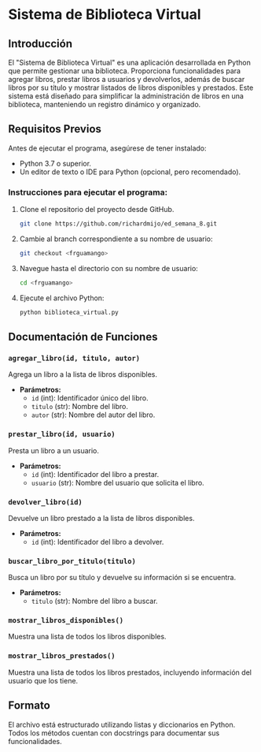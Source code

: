 # Sistema de Biblioteca Virtual

## Introducción
El "Sistema de Biblioteca Virtual" es una aplicación desarrollada en Python que permite gestionar una biblioteca. Proporciona funcionalidades para agregar libros, prestar libros a usuarios y devolverlos, además de buscar libros por su título y mostrar listados de libros disponibles y prestados. Este sistema está diseñado para simplificar la administración de libros en una biblioteca, manteniendo un registro dinámico y organizado.

## Requisitos Previos
Antes de ejecutar el programa, asegúrese de tener instalado:

- Python 3.7 o superior.
- Un editor de texto o IDE para Python (opcional, pero recomendado).

### Instrucciones para ejecutar el programa:
1. Clone el repositorio del proyecto desde GitHub.
   ```bash
   git clone https://github.com/richardmijo/ed_semana_8.git
   ```
2. Cambie al branch correspondiente a su nombre de usuario:
   ```bash
   git checkout <frguamango>
   ```
3. Navegue hasta el directorio con su nombre de usuario:
   ```bash
   cd <frguamango>
   ```
4. Ejecute el archivo Python:
   ```bash
   python biblioteca_virtual.py
   ```

## Documentación de Funciones

### `agregar_libro(id, titulo, autor)`
Agrega un libro a la lista de libros disponibles.

- **Parámetros:**
  - `id` (int): Identificador único del libro.
  - `titulo` (str): Nombre del libro.
  - `autor` (str): Nombre del autor del libro.

### `prestar_libro(id, usuario)`
Presta un libro a un usuario.

- **Parámetros:**
  - `id` (int): Identificador del libro a prestar.
  - `usuario` (str): Nombre del usuario que solicita el libro.

### `devolver_libro(id)`
Devuelve un libro prestado a la lista de libros disponibles.

- **Parámetros:**
  - `id` (int): Identificador del libro a devolver.

### `buscar_libro_por_titulo(titulo)`
Busca un libro por su título y devuelve su información si se encuentra.

- **Parámetros:**
  - `titulo` (str): Nombre del libro a buscar.

### `mostrar_libros_disponibles()`
Muestra una lista de todos los libros disponibles.

### `mostrar_libros_prestados()`
Muestra una lista de todos los libros prestados, incluyendo información del usuario que los tiene.

## Formato
El archivo está estructurado utilizando listas y diccionarios en Python. Todos los métodos cuentan con docstrings para documentar sus funcionalidades.
